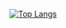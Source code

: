 [![Top Langs](https://github-readme-stats.vercel.app/api/top-langs/?username=tsanislavgatev)](https://github.com/anuraghazra/github-readme-stats)
